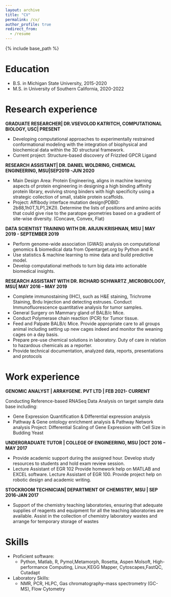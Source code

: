 ```yaml
---
layout: archive
title: "CV"
permalink: /cv/
author_profile: true
redirect_from:
  - /resume
---
```


{% include base_path %}

# Education

* B.S. in Michigan State University, 2015-2020
* M.S. in University of Southern California, 2020-2022

# Research experience


**GRADUATE RESEARCHER| DR.VSEVOLOD KATRITCH, COMPUTATIONAL BIOLOGY, USC| PRESENT**
  * Developing computational approaches to experimentally restrained conformational modeling with the integration of biophysical and biochemical data within the 3D structural framework.
  * Current project: Structure-based discovery of Frizzled GPCR Ligand

**RESEARCH ASSISTANT| DR. DANIEL WOLDRING, CHEMICAL ENGINEERING, MSU|SEP2019 -JUN 2020**
  * Main Design Area: Protein Engineering, aligns in machine learning aspects of protein engineering in designing a high binding affinity protein library, evolving strong binders with high specificity using a strategic collection of small, stable protein scaffolds.
  * Project: Affibody interface mutation design(PDBID: 2b88,1h0T,1LP1,2KZI). Determine the lists of positions and amino acids that could give rise to the paratope geometries based on a gradient of site-wise diversity. (Concave, Convex, Flat)
  
**DATA SCIENTIST TRAINING WITH DR. ARJUN KRISHNAN, MSU | MAY 2019 - SEPTEMBER 2019**
* Perform genome-wide association (GWAS) analysis on computational genomics & biomedical data from Opentarget.org by Python and R.
* Use statistics & machine learning to mine data and build predictive model.
* Develop computational methods to turn big data into actionable biomedical insights.

**RESEARCH ASSISTANT WITH DR. RICHARD SCHWARTZ ,MICROBIOLOGY, MSU| MAY 2016 – MAY 2019**
* Complete immunostaining (IHC), such as H&E staining, Trichrome Staining, Brdu Injection and detecting
estruses. Conduct Immunofluorescence quantitative analysis for tumor samples.
* General Surgery on Mammary gland of BALB/c Mice.
* Conduct Polymerase chain reaction (PCR) for Tumor tissue.
* Feed and Palpate BALB/c Mice. Provide appropriate care to all groups animal including setting up new cages indeed and monitor the weaning cages on a day basis.
* Prepare pre-use chemical solutions in laboratory. Duty of care in relation to hazardous chemicals as a reporter.
* Provide technical documentation, analyzed data, reports, presentations and protocols

# Work experience

**GENOMIC ANALYST | ARRAYGENE. PVT LTD | FEB 2021- CURRENT**

Conducting Reference-based RNASeq Data Analysis on target sample data base including:
* Gene Expression Quantification & Differential expression analysis
* Pathway & Gene ontology enrichment analysis & Pathway Network analysis
Project: Differential Scaling of Gene Expression with Cell Size in Budding Yeast

**UNDERGRADUATE TUTOR | COLLEGE OF ENGINEERING, MSU |OCT 2016 – MAY 2017**
* Provide academic support during the assigned hour. Develop study resources to students and hold exam
review session.
*  Lecture Assistant of EGR 102 Provide homework help on MATLAB and EXCEL software. Lecture
Assistant of EGR 100. Provide project help on robotic design and academic writing.

**STOCKROOM TECHNICIAN| DEPARTMENT OF CHEMISTRY, MSU | SEP 2016-JAN 2017**
* Support of the chemistry teaching laboratories, ensuring that adequate supplies of reagents and equipment
for all the teaching laboratories are available. Assist in the collection of chemistry laboratory wastes and
arrange for temporary storage of wastes

# Skills

* Proficient software: 
  * Python, Matlab, R, Pymol,Metamorph, Rosetta, Aspen Molsoft, High-performance Computing, Linux,KEGG Mapper, Cytoscapes,FastQC, Cutadapt
* Laboratory Skills: 
  * NMR, PCR, HLPC, Gas chromatography–mass spectrometry (GC-MS), Flow Cytometry

